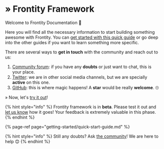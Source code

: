 # » Frontity Framework

Welcome to Frontity Documentation 👋

Here you will find all the necessary information to start building something awesome with Frontity. You can [get started with this quick guide](getting-started/quick-start-guide.md) or go deep into the other guides if you want to learn something more specific.

There are several ways to **get in touch** with the community and reach out to us:

1. [Community forum](https://community.frontity.org): if you have any **doubts** or just want to chat, this is your place.
2. [Twitter](https://twitter.com/frontity): we are in other social media channels, but we are specially **active** on this one.
3. [GitHub](https://github.com/frontity/frontity): this is where magic happens! A **star** would be really **welcome**. 🙄

» Now, let's [try it out](getting-started/quick-start-guide.md)! 

{% hint style="info" %}
Frontity framework is in **beta**. Please test it out and [let us know](https://community.frontity.org/) how it goes! Your feedback is extremely valuable in this phase.
{% endhint %}



{% page-ref page="getting-started/quick-start-guide.md" %}



{% hint style="info" %}
Still any doubts? Ask [the community](https://community.frontity.org/)! We are here to help 😊
{% endhint %}

